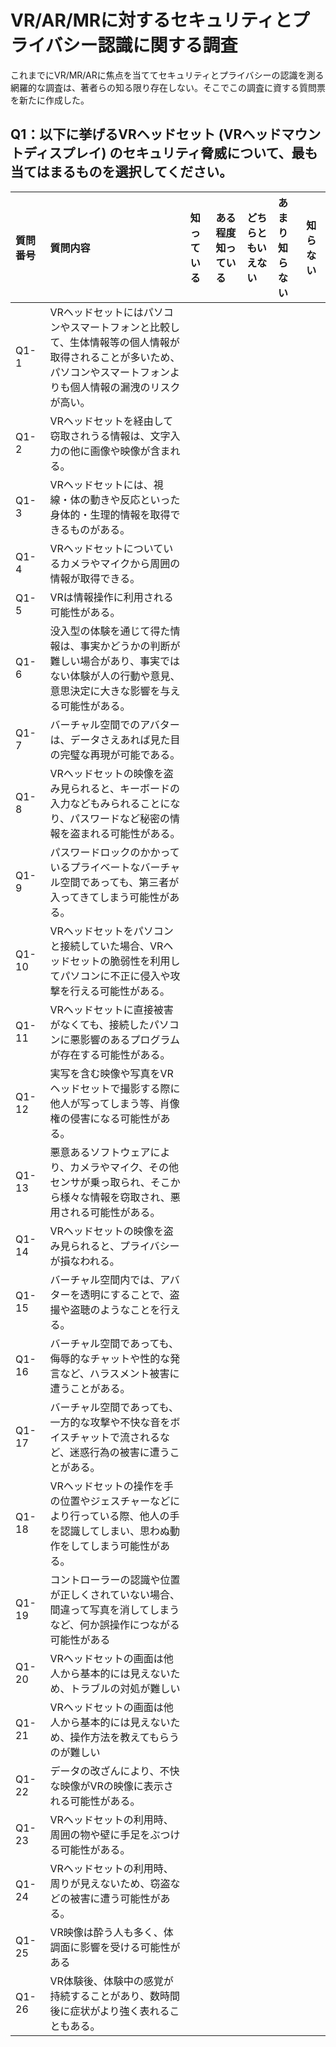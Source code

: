 VR/AR/MRに対するセキュリティとプライバシー認識に関する調査
====
これまでにVR/MR/ARに焦点を当ててセキュリティとプライバシーの認識を測る網羅的な調査は、著者らの知る限り存在しない。そこでこの調査に資する質問票を新たに作成した。


## Q1：以下に挙げるVRヘッドセット (VRヘッドマウントディスプレイ) のセキュリティ脅威について、最も当てはまるものを選択してください。

|質問番号　| 質問内容 |知っている|ある程度知っている|どちらともいえない|あまり知らない|知らない|
|:---|:---|:---|:---|:---|:---|:---|
|Q1-1| VRヘッドセットにはパソコンやスマートフォンと比較して、生体情報等の個人情報が取得されることが多いため、パソコンやスマートフォンよりも個人情報の漏洩のリスクが高い。||||||
|Q1-2| VRヘッドセットを経由して窃取されうる情報は、文字入力の他に画像や映像が含まれる。||||||
|Q1-3| VRヘッドセットには、視線・体の動きや反応といった身体的・生理的情報を取得できるものがある。||||||
|Q1-4| VRヘッドセットについているカメラやマイクから周囲の情報が取得できる。||||||
|Q1-5| VRは情報操作に利用される可能性がある。||||||
|Q1-6| 没入型の体験を通じて得た情報は、事実かどうかの判断が難しい場合があり、事実ではない体験が人の行動や意見、意思決定に大きな影響を与える可能性がある。||||||
|Q1-7| バーチャル空間でのアバターは、データさえあれば見た目の完璧な再現が可能である。||||||
|Q1-8| VRヘッドセットの映像を盗み見られると、キーボードの入力などもみられることになり、パスワードなど秘密の情報を盗まれる可能性がある。||||||
|Q1-9| パスワードロックのかかっているプライベートなバーチャル空間であっても、第三者が入ってきてしまう可能性がある。||||||
|Q1-10| VRヘッドセットをパソコンと接続していた場合、VRヘッドセットの脆弱性を利用してパソコンに不正に侵入や攻撃を行える可能性がある。||||||
|Q1-11| VRヘッドセットに直接被害がなくても、接続したパソコンに悪影響のあるプログラムが存在する可能性がある。||||||
|Q1-12| 実写を含む映像や写真をVRヘッドセットで撮影する際に他人が写ってしまう等、肖像権の侵害になる可能性がある。||||||
|Q1-13| 悪意あるソフトウェアにより、カメラやマイク、その他センサが乗っ取られ、そこから様々な情報を窃取され、悪用される可能性がある。||||||
|Q1-14| VRヘッドセットの映像を盗み見られると、プライバシーが損なわれる。||||||
|Q1-15| バーチャル空間内では、アバターを透明にすることで、盗撮や盗聴のようなことを行える。||||||
|Q1-16| バーチャル空間であっても、侮辱的なチャットや性的な発言など、ハラスメント被害に遭うことがある。||||||
|Q1-17| バーチャル空間であっても、一方的な攻撃や不快な音をボイスチャットで流されるなど、迷惑行為の被害に遭うことがある。||||||
|Q1-18| VRヘッドセットの操作を手の位置やジェスチャーなどにより行っている際、他人の手を認識してしまい、思わぬ動作をしてしまう可能性がある。||||||
|Q1-19| コントローラーの認識や位置が正しくされていない場合、間違って写真を消してしまうなど、何か誤操作につながる可能性がある||||||
|Q1-20| VRヘッドセットの画面は他人から基本的には見えないため、トラブルの対処が難しい||||||
|Q1-21| VRヘッドセットの画面は他人から基本的には見えないため、操作方法を教えてもらうのが難しい||||||
|Q1-22| データの改ざんにより、不快な映像がVRの映像に表示される可能性がある。||||||
|Q1-23| VRヘッドセットの利用時、周囲の物や壁に手足をぶつける可能性がある。||||||
|Q1-24| VRヘッドセットの利用時、周りが見えないため、窃盗などの被害に遭う可能性がある。||||||
|Q1-25| VR映像は酔う人も多く、体調面に影響を受ける可能性がある||||||
|Q1-26| VR体験後、体験中の感覚が持続することがあり、数時間後に症状がより強く表れることもある。||||||
